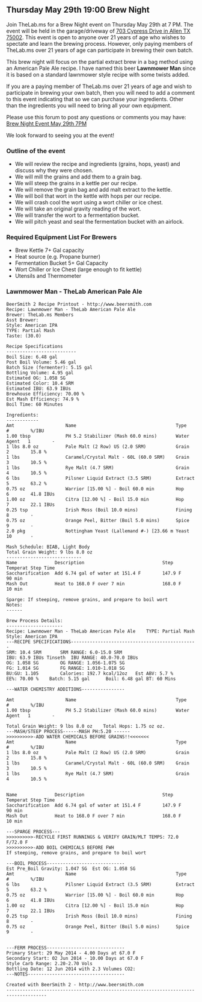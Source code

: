 Thursday May 29th 19:00 Brew Night
----------------------------------

Join TheLab.ms for a Brew Night event on Thursday May 29th at 7 PM. The
event will be held in the garage/driveway of [703 Cypress Drive in Allen
TX 75002](https://goo.gl/maps/l7MTr). This event is open to anyone over
21 years of age who wishes to spectate and learn the brewing process.
However, only paying members of TheLab.ms over 21 years of age can
participate in brewing their own batch.

This brew night will focus on the partial extract brew in a bag method
using an American Pale Ale recipe. I have named this beer **Lawnmower
Man** since it is based on a standard lawnmower style recipe with some
twists added.

If you are a paying member of TheLab.ms over 21 years of age and wish to
participate in brewing your own batch, then you will need to add a
comment to this event indicating that so we can purchase your
ingredients. Other than the ingredients you will need to bring all your
own equipment.

Please use this forum to post any questions or comments you may have:
[Brew Night Event May 29th
7PM](http://forum.thelab.ms/viewtopic.php?f=11&t=63)

We look forward to seeing you at the event!

### Outline of the event

-   We will review the recipe and ingredients (grains, hops, yeast) and
    discuss why they were chosen.
-   We will mill the grains and add them to a grain bag.
-   We will steep the grains in a kettle per our recipe.
-   We will remove the grain bag and add malt extract to the kettle.
-   We will boil that wort in the kettle with hops per our recipe.
-   We will crash cool the wort using a wort chiller or ice chest.
-   We will take an original gravity reading of the wort.
-   We will transfer the wort to a fermentation bucket.
-   We will pitch yeast and seal the fermentation bucket with an
    airlock.

### Required Equipment List For Brewers

-   Brew Kettle 7+ Gal capacity
-   Heat source (e.g. Propane burner)
-   Fermentation Bucket 5+ Gal Capacity
-   Wort Chiller or Ice Chest (large enough to fit kettle)
-   Utensils and Thermometer

### Lawnmower Man - TheLab American Pale Ale

    BeerSmith 2 Recipe Printout - http://www.beersmith.com
    Recipe: Lawnmower Man - TheLab American Pale Ale
    Brewer: TheLab.ms Members
    Asst Brewer: 
    Style: American IPA
    TYPE: Partial Mash
    Taste: (30.0) 

    Recipe Specifications
    --------------------------
    Boil Size: 6.48 gal
    Post Boil Volume: 5.46 gal
    Batch Size (fermenter): 5.15 gal   
    Bottling Volume: 4.95 gal
    Estimated OG: 1.058 SG
    Estimated Color: 10.4 SRM
    Estimated IBU: 63.9 IBUs
    Brewhouse Efficiency: 70.00 %
    Est Mash Efficiency: 74.9 %
    Boil Time: 60 Minutes

    Ingredients:
    ------------
    Amt                   Name                                     Type          #        %/IBU         
    1.00 tbsp             PH 5.2 Stabilizer (Mash 60.0 mins)       Water Agent   1        -             
    1 lbs 8.0 oz          Pale Malt (2 Row) US (2.0 SRM)           Grain         2        15.8 %        
    1 lbs                 Caramel/Crystal Malt - 60L (60.0 SRM)    Grain         3        10.5 %        
    1 lbs                 Rye Malt (4.7 SRM)                       Grain         4        10.5 %        
    6 lbs                 Pilsner Liquid Extract (3.5 SRM)         Extract       5        63.2 %        
    0.75 oz               Warrior [15.00 %] - Boil 60.0 min        Hop           6        41.8 IBUs     
    1.00 oz               Citra [12.00 %] - Boil 15.0 min          Hop           7        22.1 IBUs     
    0.25 tsp              Irish Moss (Boil 10.0 mins)              Fining        8        -             
    0.75 oz               Orange Peel, Bitter (Boil 5.0 mins)      Spice         9        -             
    2.0 pkg               Nottingham Yeast (Lallemand #-) [23.66 m Yeast         10       -             

    Mash Schedule: BIAB, Light Body
    Total Grain Weight: 9 lbs 8.0 oz
    ----------------------------
    Name              Description                             Step Temperat Step Time     
    Saccharification  Add 6.74 gal of water at 151.4 F        147.9 F       90 min        
    Mash Out          Heat to 168.0 F over 7 min              168.0 F       10 min        

    Sparge: If steeping, remove grains, and prepare to boil wort
    Notes:
    ------

    Brew Process Details:
    ---------------------
    Recipe: Lawnmower Man - TheLab American Pale Ale    TYPE: Partial Mash
    Style: American IPA
    ---RECIPE SPECIFICATIONS-----------------------------------------------
    SRM: 10.4 SRM       SRM RANGE: 6.0-15.0 SRM
    IBU: 63.9 IBUs Tinseth  IBU RANGE: 40.0-70.0 IBUs
    OG: 1.058 SG        OG RANGE: 1.056-1.075 SG
    FG: 1.014 SG        FG RANGE: 1.010-1.018 SG
    BU:GU: 1.105        Calories: 192.7 kcal/12oz   Est ABV: 5.7 %      
    EE%: 70.00 %    Batch: 5.15 gal      Boil: 6.48 gal BT: 60 Mins

    ---WATER CHEMISTRY ADDITIONS----------------

    Amt                   Name                                     Type          #        %/IBU         
    1.00 tbsp             PH 5.2 Stabilizer (Mash 60.0 mins)       Water Agent   1        -             

    Total Grain Weight: 9 lbs 8.0 oz    Total Hops: 1.75 oz oz.
    ---MASH/STEEP PROCESS------MASH PH:5.20 ------
    >>>>>>>>>>-ADD WATER CHEMICALS BEFORE GRAINS!!<<<<<<<
    Amt                   Name                                     Type          #        %/IBU         
    1 lbs 8.0 oz          Pale Malt (2 Row) US (2.0 SRM)           Grain         2        15.8 %        
    1 lbs                 Caramel/Crystal Malt - 60L (60.0 SRM)    Grain         3        10.5 %        
    1 lbs                 Rye Malt (4.7 SRM)                       Grain         4        10.5 %        


    Name              Description                             Step Temperat Step Time     
    Saccharification  Add 6.74 gal of water at 151.4 F        147.9 F       90 min        
    Mash Out          Heat to 168.0 F over 7 min              168.0 F       10 min        

    ---SPARGE PROCESS---
    >>>>>>>>>>-RECYCLE FIRST RUNNINGS & VERIFY GRAIN/MLT TEMPS: 72.0 F/72.0 F
    >>>>>>>>>>-ADD BOIL CHEMICALS BEFORE FWH
    If steeping, remove grains, and prepare to boil wort

    ---BOIL PROCESS-----------------------------
    Est Pre_Boil Gravity: 1.047 SG  Est OG: 1.058 SG
    Amt                   Name                                     Type          #        %/IBU         
    6 lbs                 Pilsner Liquid Extract (3.5 SRM)         Extract       5        63.2 %        
    0.75 oz               Warrior [15.00 %] - Boil 60.0 min        Hop           6        41.8 IBUs     
    1.00 oz               Citra [12.00 %] - Boil 15.0 min          Hop           7        22.1 IBUs     
    0.25 tsp              Irish Moss (Boil 10.0 mins)              Fining        8        -             
    0.75 oz               Orange Peel, Bitter (Boil 5.0 mins)      Spice         9        -             


    ---FERM PROCESS-----------------------------
    Primary Start: 29 May 2014 - 4.00 Days at 67.0 F
    Secondary Start: 02 Jun 2014 - 10.00 Days at 67.0 F
    Style Carb Range: 2.20-2.70 Vols
    Bottling Date: 12 Jun 2014 with 2.3 Volumes CO2: 
    ---NOTES------------------------------------

    Created with BeerSmith 2 - http://www.beersmith.com
    -------------------------------------------------------------------------------------
